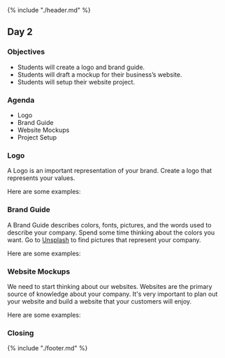 {% include "./header.md" %}

## Day 2

### Objectives
* Students will create a logo and brand guide. 
* Students will draft a mockup for their business’s website.
* Students will setup their website project.


### Agenda
* Logo
* Brand Guide
* Website Mockups
* Project Setup

### Logo

A Logo is an important representation of your brand. Create a logo that represents your values. 

Here are some examples:

### Brand Guide 

A Brand Guide describes colors, fonts, pictures, and the words used to describe your company. Spend some time thinking about the colors you want. Go to [Unsplash](https://unsplash.com/) to find pictures that represent your company. 

Here are some examples:

### Website Mockups
We need to start thinking about our websites. Websites are the primary source of knowledge about your company. It's very important to plan out your website and build a website that your customers will enjoy. 

Here are some examples:

### Closing

{% include "./footer.md" %}
